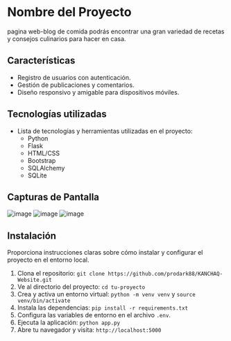 # Nombre del Proyecto

pagina web-blog de comida podrás encontrar una gran variedad de recetas y consejos culinarios para hacer en casa.

## Características
  * Registro de usuarios con autenticación.
  * Gestión de publicaciones y comentarios.
  * Diseño responsivo y amigable para dispositivos móviles.

## Tecnologías utilizadas

- Lista de tecnologías y herramientas utilizadas en el proyecto:
  * Python
  * Flask
  * HTML/CSS
  * Bootstrap
  * SQLAlchemy
  * SQLite

## Capturas de Pantalla
![image](https://github.com/prodark88/KANCHAQ-Website/assets/90015558/2341ca00-8073-4587-aa3a-a152eb4331d8)
![image](https://github.com/prodark88/KANCHAQ-Website/assets/90015558/0c11658b-9722-4eb9-b503-b2de70365f5f)
![image](https://github.com/prodark88/KANCHAQ-Website/assets/90015558/1404b7ea-d06b-402b-831e-f61ec11a87f6)

## Instalación

Proporciona instrucciones claras sobre cómo instalar y configurar el proyecto en el entorno local.

1. Clona el repositorio: `git clone https://github.com/prodark88/KANCHAQ-Website.git`
2. Ve al directorio del proyecto: `cd tu-proyecto`
3. Crea y activa un entorno virtual: `python -m venv venv` y `source venv/bin/activate`
4. Instala las dependencias: `pip install -r requirements.txt`
5. Configura las variables de entorno en el archivo `.env`.
6. Ejecuta la aplicación: `python app.py`
7. Abre tu navegador y visita: `http://localhost:5000`


